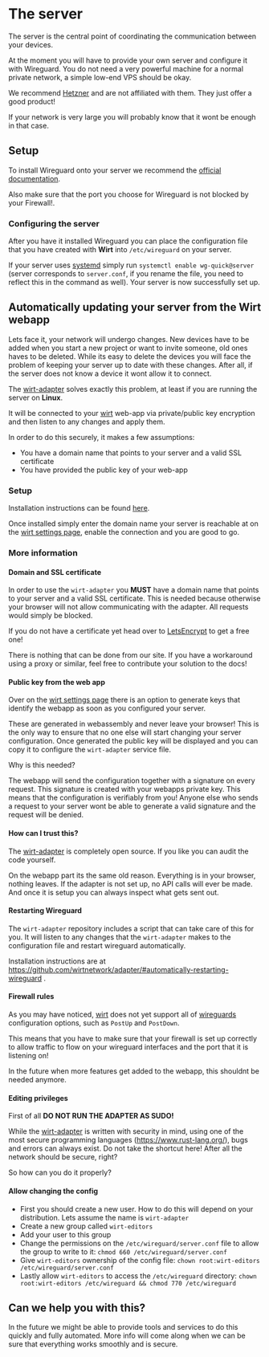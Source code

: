 # The server

The server is the central point of coordinating the communication between your devices.

At the moment you will have to provide your own server and configure it with Wireguard.
You do not need a very powerful machine for a normal private network, a simple low-end VPS should be okay.

We recommend [Hetzner](https://www.hetzner.com/cloud) and are not affiliated with them. They just offer a good product!

If your network is very large you will probably know that it wont be enough in that case.

## Setup

To install Wireguard onto your server we recommend the [official documentation](https://www.wireguard.com/install/).

Also make sure that the port you choose for Wireguard is not blocked by your Firewall!.

### Configuring the server

After you have it installed Wireguard you can place the configuration file that you have created with **Wirt** into `/etc/wireguard` on your server.

If your server uses [systemd](https://systemd.io/) simply run `systemctl enable wg-quick@server` (server corresponds to `server.conf`, if you rename the file, you need to reflect this in the command as well). Your server is now successfully set up.

## Automatically updating your server from the Wirt webapp

Lets face it, your network will undergo changes. New devices have to be added when you start a new project or want to invite someone, old ones haves to be deleted.
While its easy to delete the devices you will face the problem of keeping your server up to date with these changes. After all, if the server does not know a device it wont allow it to connect.

The [wirt-adapter](https://github.com/wirtnetwork/adapter) solves exactly this problem, at least if you are running the server on **Linux**.

It will be connected to your [wirt](https://wirt.network) web-app via private/public key encryption and then listen to any changes and apply them.

In order to do this securely, it makes a few assumptions:

- You have a domain name that points to your server and a valid SSL certificate
- You have provided the public key of your web-app

### Setup

Installation instructions can be found [here](https://github.com/wirtnetwork/adapter).

Once installed simply enter the domain name your server is reachable at on the [wirt settings page](https://wirt.network/settings), enable the connection and you are good to go.

### More information

#### Domain and SSL certificate

In order to use the `wirt-adapter` you **MUST** have a domain name that points to your server and a valid SSL certificate.
This is needed because otherwise your browser will not allow communicating with the adapter. All requests would simply be blocked.

If you do not have a certificate yet head over to [LetsEncrypt](https://letsencrypt.org/) to get a free one!

There is nothing that can be done from our site. If you have a workaround using a proxy or similar, feel free to contribute your solution to the docs!

#### Public key from the web app

Over on the [wirt settings page](https://wirt.network/settings) there is an option to generate keys that identify the webapp as soon as you configured your server.

These are generated in webassembly and never leave your browser! This is the only way to ensure that no one else will start changing your server configuration.
Once generated the public key will be displayed and you can copy it to configure the `wirt-adapter` service file.

Why is this needed?

The webapp will send the configuration together with a signature on every request. This signature is created with your webapps private key.
This means that the configuration is verifiably from you! Anyone else who sends a request to your server wont be able to generate a valid signature and the request will be denied.

#### How can I trust this?

The [wirt-adapter](https://github.com/wirtnetwork/adapter) is completely open source. If you like you can audit the code yourself.

On the webapp part its the same old reason. Everything is in your browser, nothing leaves. If the adapter is not set up, no API calls will ever be made.
And once it is setup you can always inspect what gets sent out.

#### Restarting Wireguard

The `wirt-adapter` repository includes a script that can take care of this for you.
It will listen to any changes that the `wirt-adapter` makes to the configuration file and restart wireguard automatically.

Installation instructions are at https://github.com/wirtnetwork/adapter/#automatically-restarting-wireguard .

#### Firewall rules

As you may have noticed, [wirt](https://wirt.network) does not yet support all of [wireguards](https://wireguard.com) configuration options, such as `PostUp` and `PostDown`.

This means that you have to make sure that your firewall is set up correctly to allow traffic to flow on your wireguard interfaces and the port that it is listening on!

In the future when more features get added to the webapp, this shouldnt be needed anymore.

#### Editing privileges

First of all **DO NOT RUN THE ADAPTER AS SUDO!**

While the [wirt-adapter](https://github.com/wirtnetwork/adapter) is written with security in mind, using one of the most secure programming languages (https://www.rust-lang.org/), bugs and errors can always exist. Do not take the shortcut here! After all the network should be secure, right?

So how can you do it properly?

#### Allow changing the config

- First you should create a new user. How to do this will depend on your distribution. Lets assume the name is `wirt-adapter`
- Create a new group called `wirt-editors`
- Add your user to this group
- Change the permissions on the `/etc/wireguard/server.conf` file to allow the group to write to it: `chmod 660 /etc/wireguard/server.conf`
- Give `wirt-editors` ownership of the config file: `chown root:wirt-editors /etc/wireguard/server.conf`
- Lastly allow `wirt-editors` to access the `/etc/wireguard` directory: `chown root:wirt-editors /etc/wireguard && chmod 770 /etc/wireguard`

## Can we help you with this?

In the future we might be able to provide tools and services to do this quickly and fully automated.
More info will come along when we can be sure that everything works smoothly and is secure.
